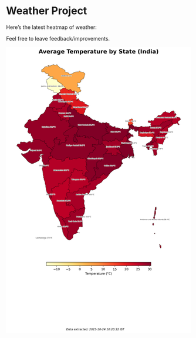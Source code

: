 # Weather Project

Here’s the latest heatmap of weather:

Feel free to leave feedback/improvements.

![India Heatmap](docs/assets/india_heatmap.png?v=FB059A)
